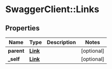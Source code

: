 # SwaggerClient::Links

## Properties
Name | Type | Description | Notes
------------ | ------------- | ------------- | -------------
**parent** | [**Link**](Link.md) |  | [optional] 
**_self** | [**Link**](Link.md) |  | [optional] 


